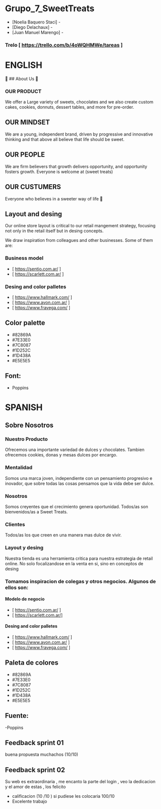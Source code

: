 # Grupo_7_SweetTreats

- [Noelia Baquero Staci]  -
- [Diego Delachaux] - 
- [Juan Manuel Marengo] - 

### Trelo [ https://trello.com/b/4oWQHMWe/tareas ]

# ENGLISH
:doughnut: ## About Us :lollipop:

### OUR PRODUCT

We offer a Large variety of  sweets, chocolates and we also create custom cakes, 
cookies, donnuts, dessert tables, and more for pre-order.

## OUR MINDSET 

We are a young, independent brand, driven by progressive and innovative thinking and that above all believe that life should be sweet.

## OUR PEOPLE

We are firm believers that growth delivers opportunity, and opportunity fosters growth. Everyone is welcome at (sweet treats)

## OUR CUSTUMERS 

Everyone who believes in a sweeter way of life  :honey_pot:

## Layout and desing

Our online store layout is critical to our retail mangement strategy, focusing not only in the retail itself but in desing concepts.

We draw inspiration from 
colleagues and other businesses. Some of them are:

### Business model ###

- [ https://sentio.com.ar/   ]
- [ https://scarlett.com.ar/ ]

### Desing and color palletes ###

- [ https://www.hallmark.com/   ]
- [ https://www.avon.com.ar/    ]
- [ https://www.fravega.com/    ]

## Color palette

* #82869A
* #7E33E0
* #7C8087
* #1D252C
* #1D438A
* #E5E5E5

## Font:

- Poppins



# SPANISH

## Sobre Nosotros 

### Nuestro Producto

Ofrecemos una importante variedad de dulces y chocolates. Tambien ofrecemos cookies, donas y mesas dulces por encargo.

### Mentalidad

Somos una marca joven, independiente con un pensamiento progresivo e inovador, que sobre todas las cosas pensamos que la vida debe ser dulce.

### Nosotros

Somos creyentes que el crecimiento genera oportunidad. Todos/as son bienvenidos/as a Sweet Treats.

### Clientes

Todos/as los que creen en una manera mas dulce de vivir.

### Layout y desing 

Nuestra tienda es una herramienta critica para nuestra estrategia de retail online. No solo focalizandose en la venta en si, sino en conceptos de desing 

### Tomamos inspiracion de colegas y otros negocios. Algunos de ellos son:

#### Modelo de negocio 

- [ https://sentio.com.ar/  ]
- [ https://scarlett.com.ar/]

#### Desing and color palletes 

- [  https://www.hallmark.com/   ]
- [  https://www.avon.com.ar/    ]
- [  https://www.fravega.com/    ]

## Paleta de colores

* #82869A
* #7E33E0
* #7C8087
* #1D252C
* #1D438A
* #E5E5E5

## Fuente:

-Poppins


## Feedback sprint 01
buena propuesta muchachos (10/10)

## Feedback sprint 02
Su web es extraordinaria , me encanto la parte del login , veo la dedicacion y el amor de estas , los felicito 
- calificacion (10 /10 ) si pudiese les colocaria 100/10
- Excelente trabajo
 

